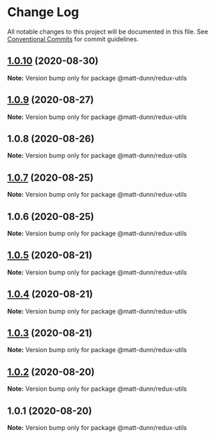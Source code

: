 # Change Log

All notable changes to this project will be documented in this file.
See [Conventional Commits](https://conventionalcommits.org) for commit guidelines.

## [1.0.10](https://github.com/matt-dunn/packages/compare/@matt-dunn/redux-utils@1.0.9...@matt-dunn/redux-utils@1.0.10) (2020-08-30)

**Note:** Version bump only for package @matt-dunn/redux-utils





## [1.0.9](https://github.com/matt-dunn/packages/compare/@matt-dunn/redux-utils@1.0.8...@matt-dunn/redux-utils@1.0.9) (2020-08-27)

**Note:** Version bump only for package @matt-dunn/redux-utils





## 1.0.8 (2020-08-26)

**Note:** Version bump only for package @matt-dunn/redux-utils





## [1.0.7](https://github.com/matt-dunn/packages/compare/@matt-dunn/redux-utils@1.0.6...@matt-dunn/redux-utils@1.0.7) (2020-08-25)

**Note:** Version bump only for package @matt-dunn/redux-utils





## 1.0.6 (2020-08-25)

**Note:** Version bump only for package @matt-dunn/redux-utils





## [1.0.5](https://github.com/matt-dunn/packages/compare/@matt-dunn/redux-utils@1.0.4...@matt-dunn/redux-utils@1.0.5) (2020-08-21)

**Note:** Version bump only for package @matt-dunn/redux-utils





## [1.0.4](https://github.com/matt-dunn/packages/compare/@matt-dunn/redux-utils@1.0.3...@matt-dunn/redux-utils@1.0.4) (2020-08-21)

**Note:** Version bump only for package @matt-dunn/redux-utils





## [1.0.3](https://github.com/matt-dunn/packages/compare/@matt-dunn/redux-utils@1.0.2...@matt-dunn/redux-utils@1.0.3) (2020-08-21)

**Note:** Version bump only for package @matt-dunn/redux-utils





## [1.0.2](https://github.com/matt-dunn/packages/compare/@matt-dunn/redux-utils@1.0.1...@matt-dunn/redux-utils@1.0.2) (2020-08-20)

**Note:** Version bump only for package @matt-dunn/redux-utils





## 1.0.1 (2020-08-20)

**Note:** Version bump only for package @matt-dunn/redux-utils
